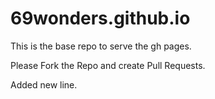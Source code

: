# 69wonders.github.io

This is the base repo to serve the gh pages.

Please Fork the Repo and create Pull Requests. 

Added new line. 
